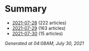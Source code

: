 # Summary
* [2021-07-28](https://github.com/nuuuwan/news_lk/blob/data/news_lk.2021-07-28.json) (222 articles)
* [2021-07-29](https://github.com/nuuuwan/news_lk/blob/data/news_lk.2021-07-29.json) (163 articles)
* [2021-07-30](https://github.com/nuuuwan/news_lk/blob/data/news_lk.2021-07-30.json) (15 articles)

*Generated at 04:08AM, July 30, 2021*